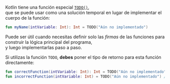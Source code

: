 Kotlin tiene una función especial [`TODO()`](https://kotlinlang.org/api/latest/jvm/stdlib/kotlin/-t-o-d-o.html),  
que se puede usar como una solución temporal en lugar de implementar el cuerpo de la función:
```kotlin
fun myName(intVariable: Int): Int = TODO("Aún no implementado")
```

Puede ser útil cuando necesitas definir solo las _firmas_ de las funciones para construir la lógica principal del programa,  
y luego implementarlas paso a paso.

Si utilizas la función `TODO`, **debes** poner el tipo de retorno para esta función directamente:

```kotlin
fun correctFunction(intVariable: Int): Int = TODO("Aún no implementado") // CORRECTO
fun incorrectFunction(intVariable: Int) = TODO("Aún no implementado") // INCORRECTO
```